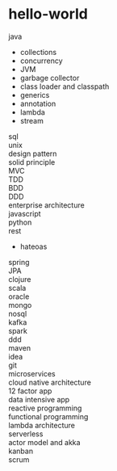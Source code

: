 # hello-world
java</br>
<ul>
  <li>collections</li>
  <li>concurrency</li>
  <li>JVM</li>
  <li>garbage collector</li>
  <li>class loader and classpath</li>
  <li>generics</li>
  <li>annotation</li>
  <li>lambda</li>
  <li>stream</li>
</ul>  
sql</br>
unix</br>
design pattern</br>
solid principle</br>
MVC</br>
TDD</br>
BDD</br>
DDD</br>
enterprise architecture</br>
javascript</br>
python</br>
rest</br>
<ul>
  <li>hateoas</li>
</ul>
spring</br>
JPA</br>
clojure</br>
scala</br>
oracle</br>
mongo</br>
nosql</br>
kafka</br>
spark</br>
ddd</br>
maven</br>
idea</br>
git</br>
microservices</br>
cloud native architecture</br>
12 factor app</br>
data intensive app</br>
reactive programming</br>
functional programming</br>
lambda architecture</br>
serverless</br>
actor model and akka</br>
kanban</br>
scrum</br>
